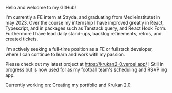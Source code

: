 Hello and welcome to my GitHub!

I'm currently a FE intern at Stryda, and graduating from Medieinstitutet in may 2023. Over the course my internship I have improved greatly in React, Typescript, and in packages such as Tanstack query, and React Hook Form. Furthermore I have lead daily stand-ups, backlog refinements, retros, and created tickets.

I'm actively seeking a full-time position as a FE or fullstack developer, where I can continue to learn and work with my passion.

Please check out my latest project at https://krukan2-0.vercel.app/ ! Still in progress but is now used for as my football team's scheduling and RSVP'ing app.

Currently working on: Creating my portfolio and Krukan 2.0.
